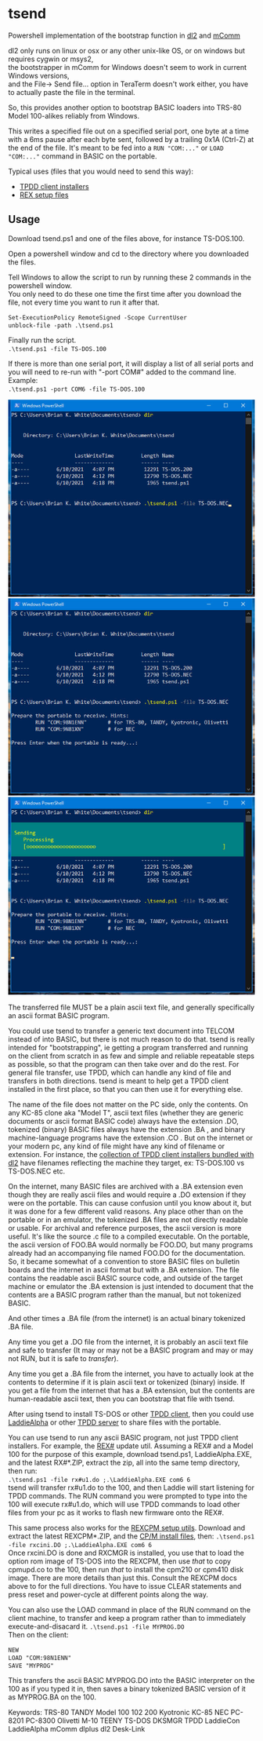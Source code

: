 # tsend
Powershell implementation of the bootstrap function in [dl2](https://github.com/bkw777/dl2) and [mComm](http://www.club100.org/memfiles/index.php?&direction=0&order=&directory=Kurt%20McCullum)

dl2 only runs on linux or osx or any other unix-like OS, or on windows but requires cygwin or msys2,  
the bootstrapper in mComm for Windows doesn't seem to work in current Windows versions,  
and the File-> Send file... option in TeraTerm doesn't work either, you have to actually paste the file in the terminal.

So, this provides another option to bootstrap BASIC loaders into TRS-80 Model 100-alikes reliably from Windows.

This writes a specified file out on a specified serial port, one byte at a time with a 6ms pause after each byte sent, followed by a trailing 0x1A (Ctrl-Z) at the end of the file. It's meant to be fed into a `RUN "COM:..."` or `LOAD "COM:..."` command in BASIC on the portable.

Typical uses (files that you would need to send this way):
* [TPDD client installers](https://github.com/bkw777/dl2/tree/master/clients)
* [REX setup files](http://bitchin100.com/wiki/index.php?title=REX)

## Usage
Download tsend.ps1 and one of the files above, for instance TS-DOS.100.

Open a powershell window and cd to the directory where you downloaded the files.

Tell Windows to allow the script to run by running these 2 commands in the powershell window.  
You only need to do these one time the first time after you download the file, not every time you want to run it after that.
```
Set-ExecutionPolicy RemoteSigned -Scope CurrentUser
unblock-file -path .\tsend.ps1  
```

Finally run the script.  
    `.\tsend.ps1 -file TS-DOS.100`  

If there is more than one serial port, it will display a list of all serial ports and you will need to re-run with "-port COM#" added to the command line. Example:  
    `.\tsend.ps1 -port COM6 -file TS-DOS.100`  
    
![](tsend_1.jpg)
![](tsend_2.jpg)
![](tsend_3.jpg)

The transferred file MUST be a plain ascii text file, and generally specifically an ascii format BASIC program.

You could use tsend to transfer a generic text document into TELCOM instead of into BASIC, but there is not much reason to do that. tsend is really intended for "bootstrapping", ie getting a program transferred and running on the client from scratch in as few and simple and reliable repeatable steps as possible, so that the program can then take over and do the rest. For general file transfer, use TPDD, which can handle any kind of file and transfers in both directions. tsend is meant to help get a TPDD client installed in the first place, so that you can then use it for everything else.

The name of the file does not matter on the PC side, only the contents. On any KC-85 clone aka "Model T", ascii text files (whether they are generic documents or ascii format BASIC code) always have the extension .DO, tokenized (binary) BASIC files always have the extension .BA , and binary machine-language programs have the extension .CO . But on the internet or your modern pc, any kind of file might have any kind of filename or extension. For instance, the [collection of TPDD client installers bundled with dl2](https://github.com/bkw777/dl2/tree/master/clients) have filenames reflecting the machine they target, ex: TS-DOS.100 vs TS-DOS.NEC etc.

On the internet, many BASIC files are archived with a .BA extension even though they are really ascii files and would require a .DO extension if they were on the portable. This can cause confusion until you know about it, but it was done for a few different valid reasons. Any place other than on the portable or in an emulator, the tokenized .BA files are not directly readable or usable. For archival and reference purposes, the ascii version is more useful. It's like the source .c file to a compiled executable. On the portable, the ascii version of FOO.BA would normally be FOO.DO, but many programs already had an accompanying file named FOO.DO for the documentation. So, it became somewhat of a convention to store BASIC files on bulletin boards and the internet in ascii format but with a .BA extension. The file contains the readable ascii BASIC source code, and outside of the target machine or emulator the .BA extension is just intended to document that the contents are a BASIC program rather than the manual, but not tokenized BASIC.

And other times a .BA file (from the internet) is an actual binary tokenized .BA file.

Any time you get a .DO file from the internet, it is probably an ascii text file and safe to transfer (It may or may not be a BASIC program and may or may not RUN, but it is safe to *transfer*).

Any time you get a .BA file from the internet, you have to actually look at the contents to determine if it is plain ascii text or tokenized (binary) inside. If you get a file from the internet that has a .BA extension, but the contents are human-readable ascii text, then you can bootstrap that file with tsend.

After using tsend to install TS-DOS or other [TPDD client](http://tandy.wiki/TPDD_client), then you could use [LaddieAlpha](http://bitchin100.com/wiki/index.php?title=LaddieCon#LaddieAlpha) or other [TPDD server](http://tandy.wiki/TPDD_server) to share files with the portable.

You can use tsend to run any ascii BASIC program, not just TPDD client installers. For example, the [REX#](http://bitchin100.com/wiki/index.php?title=REXsharp#Software) update util. Assuming a REX# and a Model 100 for the purpose of this example, download tsend.ps1, LaddieAlpha.EXE, and the latest RX#\*.ZIP, extract the zip, all into the same temp directory, then run:  
`.\tsend.ps1 -file rx#u1.do ;.\LaddieAlpha.EXE com6 6`  
tsend will transfer rx#u1.do to the 100, and then Laddie will start listening for TPDD commands. The RUN command you were prompted to type into the 100 will execute rx#u1.do, which will use TPDD commands to load other files from your pc as it works to flash new firmware onto the REX#.

This same process also works for the [REXCPM setup utils](http://bitchin100.com/wiki/index.php?title=REXCPM#Software). Download and extract the latest REXCPM*.ZIP, and the [CP/M install files](http://bitchin100.com/wiki/index.php?title=M100_CP/M#Installation_and_Set_Up), then:
`.\tsend.ps1 -file rxcini.DO ;.\LaddieAlpha.EXE com6 6`  
Once rxcini.DO is done and RXCMGR is installed, you use that to load the option rom image of TS-DOS into the REXCPM, then use *that* to copy cpmupd.co to the 100, then run *that* to install the cpm210 or cpm410 disk image. There are more details than just this. Consult the REXCPM docs above to for the full directions. You have to issue CLEAR statements and press reset and power-cycle at different points along the way.

You can also use the LOAD command in place of the RUN command on the client machine, to transfer and keep a program rather than to immediately execute-and-disacard it.
`.\tsend.ps1 -file MYPROG.DO`  
Then on the client:  
```
NEW
LOAD "COM:98N1ENN"
SAVE "MYPROG"
```
This transfers the ascii BASIC MYPROG.DO into the BASIC interpreter on the 100 as if you typed it in, then saves a binary tokenized BASIC version of it as MYPROG.BA on the 100.

Keywords: TRS-80 TANDY Model 100 102 200 Kyotronic KC-85 NEC PC-8201 PC-8300 Olivetti M-10 TEENY TS-DOS DKSMGR TPDD LaddieCon LaddieAlpha mComm dlplus dl2 Desk-Link
